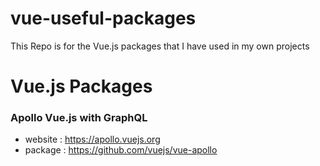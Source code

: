 # vue-useful-packages
This Repo is for the Vue.js packages that I have used in my own projects

# Vue.js Packages

### Apollo Vue.js with GraphQL
- website : https://apollo.vuejs.org
- package : https://github.com/vuejs/vue-apollo
